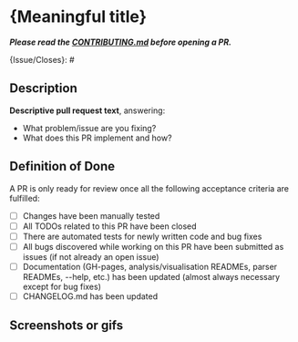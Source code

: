 # {Meaningful title}

_**Please read the [CONTRIBUTING.md](https://github.com/MaibornWolff/codecharta/blob/main/CONTRIBUTING.md) before opening a PR.**_

{Issue/Closes}: #

## Description

**Descriptive pull request text**, answering:
  - What problem/issue are you fixing?
  - What does this PR implement and how?

## Definition of Done

A PR is only ready for review once all the following acceptance criteria are fulfilled:
-[ ] Changes have been manually tested
-[ ] All TODOs related to this PR have been closed
-[ ] There are automated tests for newly written code and bug fixes
-[ ] All bugs discovered while working on this PR have been submitted as issues (if not already an open issue)
-[ ] Documentation (GH-pages, analysis/visualisation READMEs, parser READMEs, --help, etc.) has been updated (almost always necessary except for bug fixes)
-[ ] CHANGELOG.md has been updated

## Screenshots or gifs
